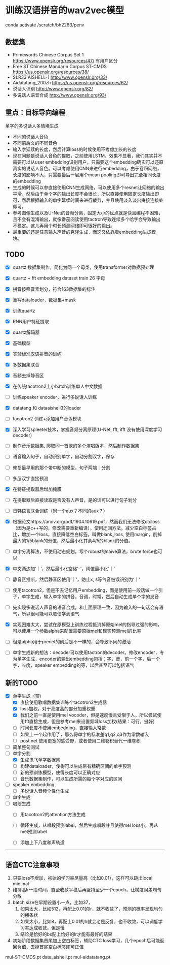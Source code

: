 # 训练汉语拼音的wav2vec模型
conda activate /scratch/bh2283/penv
## 数据集
- Primewords Chinese Corpus Set 1 https://www.openslr.org/resources/47/ 有用户区分
- Free ST Chinese Mandarin Corpus ST-CMDS https://us.openslr.org/resources/38/
- SLR33 AISHELL-1 http://www.openslr.org/33/
- Aidatatang_200zh https://us.openslr.org/resources/62/
- 说话人识别 http://www.openslr.org/82/
- 多说话人语音合成 http://www.openslr.org/93/


## 重点：目标导向编程

单字的多说话人多情境生成
- 不同的说话人音色
- 不同前后文的不同音色
- 输入字延续的长度，然后计算loss的时候使用不考虑加长的长度
- 现在问题是说话人音色的提取，之前使用LSTM，效果不显著，我们其实并不需要可以从user embedding识别用户，只需要这个embedding确实可以还原真实的说话人音色。可以考虑使用CNN来进行embedding，由于卷积网络，长度的影响不大，只需要最后一层用个mean pooling即可导出完全相同长度的embedding
- 生成的时候可以参直接使用CNN生成网络，可以使用多个resnet让网络的输出平滑，然后由于单个字的输出长度不会很长，所以直接使用固定长度输出即可，然后根据输入的单字延续时间来进行裁剪，并且使用淡入淡出拼接连接处即可。
- 参考图像生成以及U-Net的音频分离，固定大小的优点就是快且编程不困难，且不会有混淆输出，就像番茄阅读使用tactron导致连续多个哈字会导致输出不稳定。这儿再用个时长预测网络即可很好的输出。
- 最重要的还是任意输入声音的克隆生成，而这又依靠着embedding生成模块。

## TODO

- [x] quartz 数据集制作，简化为同一个母类，使用transformer对数据预处理
- [x] quartz + fft embedding dataset train 26 字母
- [x] 拼音按照音素划分，符合163数据集的标注
- [x] 重写dataloader，数据集+mask
- [x] 训练quartz
- [x] RNN用户特征提取
- [x] quartz解码器
- [x] 基础模型
- [x] 实验标准汉语拼音的训练
- [x] 多数据集联合
- [x] 音频去掉静音区
- [x] 在传统tacotron2上小batch训练单人中文数据
- [ ] 训练speaker encoder，进行多说话人训练
- [x] datatang 和 dataaishell3的loader
- [ ] tacotron2 训练+添加用户音色模块
- [x] 深入学习spleeter技术，掌握音频分离原理(U-Net, fft, ifft 没有使用深度学习decoder)
- [ ] 制作音乐数据集, 爬取同一首歌的多个演唱版本，然后制作数据集
- [ ] 语音输入句子，自动识别单字，自动分割汉字，保存
- [ ] 修复最早用的那个带中断的模型，句子两端｜分割
- [ ] 多层汉字直接预测
- [x] 在特征提取器后增加掩膜
- [ ] 在提取器后直接读取是否没有人声音，是的话可以进行句子划分
- [ ] 日韩语言联合训练（同一个aux？不同的aux？）
- [x] 根据论文https://arxiv.org/pdf/1904.10619.pdf，然而我们无法修改ctcloss（因为是c++写的，修改需要重新编译），使用迂回方法，减少空白标签占比，增加一个loss，直接降低空白标签。叫做blank_loss, 使用margin，削掉最大的1/5blank的分值，然后最小化其余4/5的blank的分值。
- [ ] 单字分离算法，不使用动态规划，写个robust的naive算法，brute force也可以
- [x] 中文两边加‘｜’，然后最小化空格‘-’，阈值最小化‘｜’
- [ ] 静音区推断，然后静音区使用‘｜’，防止x, s等气音被误识别为‘｜’
- [ ] 使用tacotron2，但是不去记忆用户embedding，而是使用前一段话做一个引子，单字生成，输入单字的拼音，音调，时常，然后自动生成单个字的发音
- [ ] 先实现多说话人声音的语音合成，和上面原理一致，因为输入的一句话会有语气，所以很可能可以顺便学到语气
- [x] 实现困难太大，尝试在原模型上训练过程抵消掉原始mel的指导过强的影响，可以使用一个参数alpha来配置需要原始mel和现实预测mel的比率
- [ ] 但是alpha用于prenet的前后是不一样的，会导致不同的激活
- [ ] 单字生成新的想法：decoder可以使用tactron的decoder。修改encoder，专为单字生成，encoder的输出embedding包括：字，音，前一个字，后一个字，长度，speaker embedding的等，以后甚至可以包括语气


## 新的TODO
  - [x] 单字生成（预）
    - [x] 直接使用歌唱数据集训练个tacotron2生成器
    - [x] loss加权，对于亮度高的部分加重权重
    - [x] 我们之前一直是使用mel vocoder，但是速度慢且受限于人，所以尝试使用fft直接生成，但是参考mel来设置频域loss加权(结果：可行，挺好)
    - [ ] 时间长度不使用embedding，直接输入常数
    - [ ] 如果上一个起作用了，那么将单字的标准差q1,q2,q3作为常数输入
    - [ ] post net 使用更宽的感受野，或者使用二维卷积替代一维卷积
  - [ ] 简单整句测试
  - [ ] 单字分割
    - [x] 生成讯飞单字数据集
    - [ ] 构建dataloader，使得可以生成带有精确区间的单字预测
    - [ ] 新的预训练模型，使得长度可以正确对应
    - [ ] 音乐数据集制作，可以生成所需的每个字对应的区间
  - [ ] speaker embedding
    - [ ] 多说话人音频个性化生成
  - [ ] 单字生成
  - [ ] 唱段生成
    - [ ] 用tacotron2的attention方法生成
    - [ ] 循环生成，从唱段预测label，然后生成唱段并且使得mel loss小，再从mel预测label
    - [ ] 添加上下八度和声轨道
  


----
## 语音CTC注意事项
1. 只要loss不增加，初始的学习率尽量高（比如0.01），这样可以跳出local minimal
2. 维持高lr一段时间，直至收敛平稳后再坚持至少一个epoch，让梯度误差均匀分散
3. batch size在早期设置小一点，比如37，
   1. 如果太大，比如512，再配上0.01的lr，就不收敛了，预测的概率呈现均匀的横条状
   2. 如果太小，比如8，再配上0.01的lr就会老是反复，也不收敛，可以调低学习率达成收敛，但是慢
   3. 结论是恰好的bs配上恰好的lr才能有最好的结果
4. 初始阶段数据集首尾加上空白标签，辅助CTC loss学习，几个epoch后可能返回负值，去掉首尾空白标签即可正值


mul-ST-CMDS.pt
data_aishell.pt
mul-aidatatang.pt
